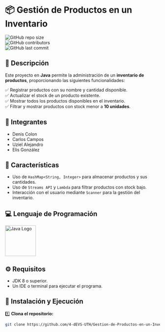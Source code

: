 # 📦 **Gestión de Productos en un Inventario**  

![GitHub repo size](https://img.shields.io/github/repo-size/4-dEVS-UTH/Gestion-de-Productos-en-un-Inventario)  
![GitHub contributors](https://img.shields.io/github/contributors/4-dEVS-UTH/Gestion-de-Productos-en-un-Inventario)  
![GitHub last commit](https://img.shields.io/github/last-commit/4-dEVS-UTH/Gestion-de-Productos-en-un-Inventario)  

## 📌 **Descripción**  
Este proyecto en **Java** permite la administración de un **inventario de productos**, proporcionando las siguientes funcionalidades:  

✅ Registrar productos con su nombre y cantidad disponible.  
✅ Actualizar el stock de un producto existente.  
✅ Mostrar todos los productos disponibles en el inventario.  
✅ Filtrar y mostrar productos con stock menor a **10 unidades**.  

## 👥 **Integrantes**  
- Denis Colon  
- Carlos Campos  
- Uziel Alejandro  
- Elis González  

## 🔹 **Características**  
- Uso de `HashMap<String, Integer>` para almacenar productos y sus cantidades.  
- Uso de `Streams API` y `Lambda` para filtrar productos con stock bajo.  
- Interacción con el usuario mediante `Scanner` para la gestión del inventario.  

## 💻 **Lenguaje de Programación**  
<img src="https://upload.wikimedia.org/wikipedia/en/3/30/Java_programming_language_logo.svg" alt="Java Logo" width="100">  

## ⚙️ **Requisitos**  
- JDK 8 o superior.  
- Un IDE o terminal para ejecutar el programa.  

## 🚀 **Instalación y Ejecución**  

1️⃣ **Clona el repositorio:**  
   ```bash
   git clone https://github.com/4-dEVS-UTH/Gestion-de-Productos-en-un-Inventario.git
